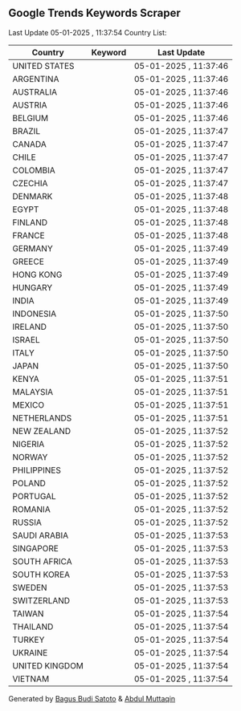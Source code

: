 
## Google Trends Keywords Scraper

Last Update 05-01-2025 , 11:37:54
Country List:

| Country | Keyword | Last Update |
| --- | --- | --- |
| UNITED STATES |  | 05-01-2025 , 11:37:46 |
| ARGENTINA |  | 05-01-2025 , 11:37:46 |
| AUSTRALIA |  | 05-01-2025 , 11:37:46 |
| AUSTRIA |  | 05-01-2025 , 11:37:46 |
| BELGIUM |  | 05-01-2025 , 11:37:46 |
| BRAZIL |  | 05-01-2025 , 11:37:47 |
| CANADA |  | 05-01-2025 , 11:37:47 |
| CHILE |  | 05-01-2025 , 11:37:47 |
| COLOMBIA |  | 05-01-2025 , 11:37:47 |
| CZECHIA |  | 05-01-2025 , 11:37:47 |
| DENMARK |  | 05-01-2025 , 11:37:48 |
| EGYPT |  | 05-01-2025 , 11:37:48 |
| FINLAND |  | 05-01-2025 , 11:37:48 |
| FRANCE |  | 05-01-2025 , 11:37:48 |
| GERMANY |  | 05-01-2025 , 11:37:49 |
| GREECE |  | 05-01-2025 , 11:37:49 |
| HONG KONG |  | 05-01-2025 , 11:37:49 |
| HUNGARY |  | 05-01-2025 , 11:37:49 |
| INDIA |  | 05-01-2025 , 11:37:49 |
| INDONESIA |  | 05-01-2025 , 11:37:50 |
| IRELAND |  | 05-01-2025 , 11:37:50 |
| ISRAEL |  | 05-01-2025 , 11:37:50 |
| ITALY |  | 05-01-2025 , 11:37:50 |
| JAPAN |  | 05-01-2025 , 11:37:50 |
| KENYA |  | 05-01-2025 , 11:37:51 |
| MALAYSIA |  | 05-01-2025 , 11:37:51 |
| MEXICO |  | 05-01-2025 , 11:37:51 |
| NETHERLANDS |  | 05-01-2025 , 11:37:51 |
| NEW ZEALAND |  | 05-01-2025 , 11:37:52 |
| NIGERIA |  | 05-01-2025 , 11:37:52 |
| NORWAY |  | 05-01-2025 , 11:37:52 |
| PHILIPPINES |  | 05-01-2025 , 11:37:52 |
| POLAND |  | 05-01-2025 , 11:37:52 |
| PORTUGAL |  | 05-01-2025 , 11:37:52 |
| ROMANIA |  | 05-01-2025 , 11:37:52 |
| RUSSIA |  | 05-01-2025 , 11:37:52 |
| SAUDI ARABIA |  | 05-01-2025 , 11:37:53 |
| SINGAPORE |  | 05-01-2025 , 11:37:53 |
| SOUTH AFRICA |  | 05-01-2025 , 11:37:53 |
| SOUTH KOREA |  | 05-01-2025 , 11:37:53 |
| SWEDEN |  | 05-01-2025 , 11:37:53 |
| SWITZERLAND |  | 05-01-2025 , 11:37:53 |
| TAIWAN |  | 05-01-2025 , 11:37:54 |
| THAILAND |  | 05-01-2025 , 11:37:54 |
| TURKEY |  | 05-01-2025 , 11:37:54 |
| UKRAINE |  | 05-01-2025 , 11:37:54 |
| UNITED KINGDOM |  | 05-01-2025 , 11:37:54 |
| VIETNAM |  | 05-01-2025 , 11:37:54 |

Generated by [Bagus Budi Satoto](https://github.com/bagussatoto/) & [Abdul Muttaqin](https://github.com/fdciabdul/)
